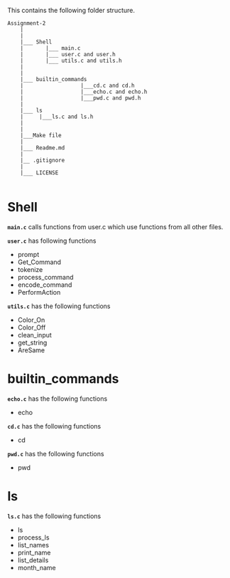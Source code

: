This contains the following folder structure.

```
Assignment-2
    |
    |
    |___ Shell
    |       |___ main.c
    |       |___ user.c and user.h
    |       |___ utils.c and utils.h
    |
    |
    |___ builtin_commands
    |                  |___cd.c and cd.h
    |                  |___echo.c and echo.h
    |                  |___pwd.c and pwd.h
    |
    |___ ls
    |     |___ls.c and ls.h
    |
    |
    |___Make file
    |
    |___ Readme.md
    |
    |__ .gitignore
    |
    |___ LICENSE


```

# Shell

**`main.c`** calls functions from user.c which use functions from all other files.


**`user.c`** has following functions
- prompt
- Get_Command
- tokenize
- process_command
- encode_command
- PerformAction

**`utils.c`** has the following functions

- Color_On
- Color_Off
- clean_input
- get_string
- AreSame


# builtin_commands

**`echo.c`** has the following functions
- echo

**`cd.c`** has the following functions
- cd

**`pwd.c`** has the following functions
- pwd

# ls

**`ls.c`** has the following functions

- ls
- process_ls
- list_names
- print_name
- list_details
- month_name
